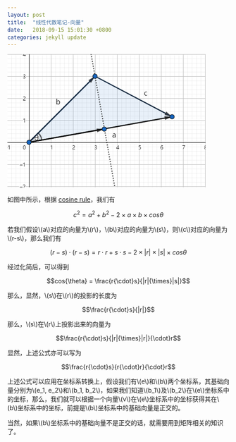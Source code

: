 ```yaml
---
layout: post
title:  "线性代数笔记-向量"
date:   2018-09-15 15:01:30 +0800
categories: jekyll update
---
```

<script type="text/javascript" src="https://cdn.mathjax.org/mathjax/latest/MathJax.js?config=default"></script>

![avatar](https://raw.githubusercontent.com/bladeralien/bladeralien.github.io/master/_posts/2018-09-15-linear-algebra-vector-PICTURE-0.PNG)

如图中所示，根据 [cosine rule](https://en.wikipedia.org/wiki/Law_of_cosines)，我们有

$$c^2 = a^2 + b^2 - 2{\times}a{\times}b{\times}cos{\theta}$$

若我们假设\\(a\\)对应的向量为\\(r\\)，\\(b\\)对应的向量为\\(s\\)，则\\(c\\)对应的向量为\\(r-s\\)，那么我们有

$$(r-s){\cdot}(r-s) = r{\cdot}r + s{\cdot}s - 2{\times}|r|{\times}|s|{\times}cos{\theta}$$

经过化简后，可以得到

$$cos{\theta} = \frac{r{\cdot}s}{|r|{\times}|s|}$$

那么，显然，\\(s\\)在\\(r\\)的投影的长度为

$$\frac{r{\cdot}s}{|r|}$$

那么，\\(s\\)在\\(r\\)上投影出来的向量为

$$\frac{r{\cdot}s}{|r|{\times}|r|}{\cdot}r$$

显然，上述公式亦可以写为

$$\frac{r{\cdot}s}{r{\cdot}r}{\cdot}r$$

上述公式可以应用在坐标系转换上，假设我们有\\(e\\)和\\(b\\)两个坐标系，其基础向量分别为\\(e_1, e_2\\)和\\(b_1, b_2\\)，如果我们知道\\(b_1\\)及\\(b_2\\)在\\(e\\)坐标系中的坐标，那么，我们就可以根据一个向量\\(v\\)在\\(e\\)坐标系中的坐标获得其在\\(b\\)坐标系中的坐标，前提是\\(b\\)坐标系中的基础向量是正交的。

当然，如果\\(b\\)坐标系中的基础向量不是正交的话，就需要用到矩阵相关的知识了。
